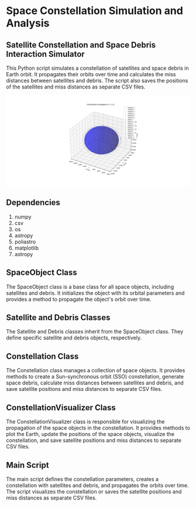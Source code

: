 # Space Constellation Simulation and Analysis

## Satellite Constellation and Space Debris Interaction Simulator

 This Python script simulates a constellation of satellites and space debris in Earth orbit. It propagates their orbits over time and calculates the miss distances between satellites and debris. The script also saves the positions of the satellites and miss distances as separate CSV files.
 
 ![SSO Constellation and Space Debris](https://github.com/ASTRONIAN/SCSA/blob/master/image/SCSA.gif)
 
## Dependencies
1. numpy
2. csv
3. os
4. astropy
5. poliastro
6. matplotlib
7. astropy

## SpaceObject Class
The SpaceObject class is a base class for all space objects, including satellites and debris. It initializes the object with its orbital parameters and provides a method to propagate the object's orbit over time.

## Satellite and Debris Classes
The Satellite and Debris classes inherit from the SpaceObject class. They define specific satellite and debris objects, respectively.

## Constellation Class
The Constellation class manages a collection of space objects. It provides methods to create a Sun-synchronous orbit (SSO) constellation, generate space debris, calculate miss distances between satellites and debris, and save satellite positions and miss distances to separate CSV files.

## ConstellationVisualizer Class
The ConstellationVisualizer class is responsible for visualizing the propagation of the space objects in the constellation. It provides methods to plot the Earth, update the positions of the space objects, visualize the constellation, and save satellite positions and miss distances to separate CSV files.

## Main Script
The main script defines the constellation parameters, creates a constellation with satellites and debris, and propagates the orbits over time. The script visualizes the constellation or saves the satellite positions and miss distances as separate CSV files.
